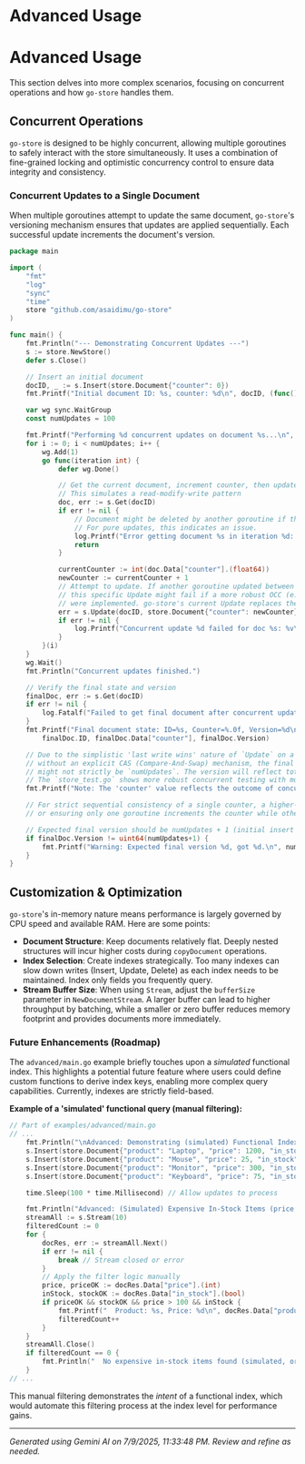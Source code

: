 # Advanced Usage

# Advanced Usage

This section delves into more complex scenarios, focusing on concurrent operations and how `go-store` handles them.

## Concurrent Operations

`go-store` is designed to be highly concurrent, allowing multiple goroutines to safely interact with the store simultaneously. It uses a combination of fine-grained locking and optimistic concurrency control to ensure data integrity and consistency.

### Concurrent Updates to a Single Document

When multiple goroutines attempt to update the same document, `go-store`'s versioning mechanism ensures that updates are applied sequentially. Each successful update increments the document's version.

```go
package main

import (
	"fmt"
	"log"
	"sync"
	"time"
	store "github.com/asaidimu/go-store"
)

func main() {
	fmt.Println("--- Demonstrating Concurrent Updates ---")
	s := store.NewStore()
	defer s.Close()

	// Insert an initial document
	docID, _ := s.Insert(store.Document{"counter": 0})
	fmt.Printf("Initial document ID: %s, counter: %d\n", docID, (func() float64 { d, _ := s.Get(docID); return d.Data["counter"].(float64) })())

	var wg sync.WaitGroup
	const numUpdates = 100

	fmt.Printf("Performing %d concurrent updates on document %s...\n", numUpdates, docID)
	for i := 0; i < numUpdates; i++ {
		wg.Add(1)
		go func(iteration int) {
			defer wg.Done()

			// Get the current document, increment counter, then update
			// This simulates a read-modify-write pattern
			doc, err := s.Get(docID)
			if err != nil {
				// Document might be deleted by another goroutine if this were a mixed workload
				// For pure updates, this indicates an issue.
				log.Printf("Error getting document %s in iteration %d: %v\n", docID, iteration, err)
				return
			}

			currentCounter := int(doc.Data["counter"].(float64))
			newCounter := currentCounter + 1
			// Attempt to update. If another goroutine updated between Get and Update,
			// this specific Update might fail if a more robust OCC (e.g., version check in Update itself)
			// were implemented. go-store's current Update replaces the whole snapshot, so last one wins.
			err = s.Update(docID, store.Document{"counter": newCounter})
			if err != nil {
				log.Printf("Concurrent update %d failed for doc %s: %v\n", iteration, docID, err)
			}
		}(i)
	}
	wg.Wait()
	fmt.Println("Concurrent updates finished.")

	// Verify the final state and version
	finalDoc, err := s.Get(docID)
	if err != nil {
		log.Fatalf("Failed to get final document after concurrent updates: %v", err)
	}
	fmt.Printf("Final document state: ID=%s, Counter=%.0f, Version=%d\n",
		finalDoc.ID, finalDoc.Data["counter"], finalDoc.Version)

	// Due to the simplistic 'last write wins' nature of `Update` on a single field
	// without an explicit CAS (Compare-And-Swap) mechanism, the final counter value
	// might not strictly be `numUpdates`. The version will reflect total updates.
	// The `store_test.go` shows more robust concurrent testing with multiple documents.
	fmt.Printf("Note: The 'counter' value reflects the outcome of concurrent updates where the last successful write determines the final state. The 'Version' field is a more reliable indicator of total updates processed.\n")

	// For strict sequential consistency of a single counter, a higher-level CAS would be needed,
	// or ensuring only one goroutine increments the counter while others read.

	// Expected final version should be numUpdates + 1 (initial insert + numUpdates)
	if finalDoc.Version != uint64(numUpdates+1) {
		fmt.Printf("Warning: Expected final version %d, got %d.\n", numUpdates+1, finalDoc.Version)
	}
}
```

## Customization & Optimization

`go-store`'s in-memory nature means performance is largely governed by CPU speed and available RAM. Here are some points:

*   **Document Structure**: Keep documents relatively flat. Deeply nested structures will incur higher costs during `copyDocument` operations.
*   **Index Selection**: Create indexes strategically. Too many indexes can slow down writes (Insert, Update, Delete) as each index needs to be maintained. Index only fields you frequently query.
*   **Stream Buffer Size**: When using `Stream`, adjust the `bufferSize` parameter in `NewDocumentStream`. A larger buffer can lead to higher throughput by batching, while a smaller or zero buffer reduces memory footprint and provides documents more immediately.

### Future Enhancements (Roadmap)

The `advanced/main.go` example briefly touches upon a *simulated* functional index. This highlights a potential future feature where users could define custom functions to derive index keys, enabling more complex query capabilities. Currently, indexes are strictly field-based.

**Example of a 'simulated' functional query (manual filtering):**

```go
// Part of examples/advanced/main.go
// ...
	fmt.Println("\nAdvanced: Demonstrating (simulated) Functional Index usage...")
	s.Insert(store.Document{"product": "Laptop", "price": 1200, "in_stock": true})
	s.Insert(store.Document{"product": "Mouse", "price": 25, "in_stock": true})
	s.Insert(store.Document{"product": "Monitor", "price": 300, "in_stock": false})
	s.Insert(store.Document{"product": "Keyboard", "price": 75, "in_stock": true})

	time.Sleep(100 * time.Millisecond) // Allow updates to process

	fmt.Println("Advanced: (Simulated) Expensive In-Stock Items (price > 100 and in_stock == true):")
	streamAll := s.Stream(10)
	filteredCount := 0
	for {
		docRes, err := streamAll.Next()
		if err != nil {
			break // Stream closed or error
		}
		// Apply the filter logic manually
		price, priceOK := docRes.Data["price"].(int)
		inStock, stockOK := docRes.Data["in_stock"].(bool)
		if priceOK && stockOK && price > 100 && inStock {
			fmt.Printf("  Product: %s, Price: %d\n", docRes.Data["product"], price)
			filteredCount++
		}
	}
	streamAll.Close()
	if filteredCount == 0 {
		fmt.Println("  No expensive in-stock items found (simulated, or if functional index not implemented).")
	}
// ...
```

This manual filtering demonstrates the *intent* of a functional index, which would automate this filtering process at the index level for performance gains.

---
*Generated using Gemini AI on 7/9/2025, 11:33:48 PM. Review and refine as needed.*